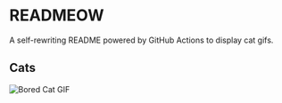 # READMEOW

A self-rewriting README powered by GitHub Actions to display cat gifs.

## Cats

![Bored Cat GIF](https://media3.giphy.com/media/v1.Y2lkPTlhY2QwMmRhenk0d3FtcTZyNTQ1cTV0N2s5a3dkY3A0YnBxYjFvOXhwZG5yaWZmayZlcD12MV9naWZzX3NlYXJjaCZjdD1n/mlvseq9yvZhba/200.gif)
